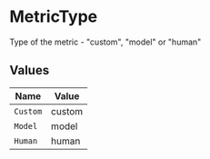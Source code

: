 # MetricType

Type of the metric - "custom", "model" or "human"


## Values

| Name     | Value    |
| -------- | -------- |
| `Custom` | custom   |
| `Model`  | model    |
| `Human`  | human    |